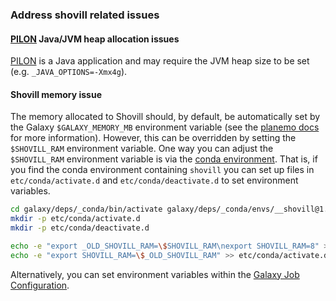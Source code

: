 ### Address shovill related issues 

#### [PILON] Java/JVM heap allocation issues

[PILON] is a Java application and may require the JVM heap size to be set (e.g. `_JAVA_OPTIONS=-Xmx4g`).

#### Shovill memory issue

The memory allocated to Shovill should, by default, be automatically set by the Galaxy `$GALAXY_MEMORY_MB` environment variable (see the [planemo docs][planemo] for more information). However, this can be overridden by setting the `$SHOVILL_RAM` environment variable. One way you can adjust the `$SHOVILL_RAM` environment variable is via the [conda environment][]. That is, if you find the conda environment containing `shovill` you can set up files in `etc/conda/activate.d` and `etc/conda/deactivate.d` to set environment variables.

```bash
cd galaxy/deps/_conda/bin/activate galaxy/deps/_conda/envs/__shovill@1.0.4
mkdir -p etc/conda/activate.d
mkdir -p etc/conda/deactivate.d

echo -e "export _OLD_SHOVILL_RAM=\$SHOVILL_RAM\nexport SHOVILL_RAM=8" >> etc/conda/activate.d/shovill-ram.sh
echo -e "export SHOVILL_RAM=\$_OLD_SHOVILL_RAM" >> etc/conda/activate.d/shovill-ram.sh
```

Alternatively, you can set environment variables within the [Galaxy Job Configuration][].

[PILON]: https://www.ncbi.nlm.nih.gov/pmc/articles/PMC4237348/
[conda environment]: https://conda.io/docs/user-guide/tasks/manage-environments.html#saving-environment-variables
[planemo]: https://planemo.readthedocs.io/en/latest/writing_advanced.html#cluster-usage
[Galaxy Job Configuration]: https://docs.galaxyproject.org/en/release_20.05/admin/jobs.html#environment-modifications
